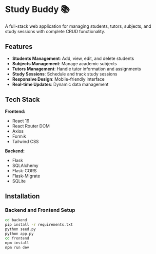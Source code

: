 # Study Buddy 📚

A full-stack web application for managing students, tutors, subjects, and study sessions with complete CRUD functionality.

## Features

- **Students Management**: Add, view, edit, and delete students
- **Subjects Management**: Manage academic subjects
- **Tutors Management**: Handle tutor information and assignments
- **Study Sessions**: Schedule and track study sessions
- **Responsive Design**: Mobile-friendly interface
- **Real-time Updates**: Dynamic data management

## Tech Stack

**Frontend:**
- React 19
- React Router DOM
- Axios
- Formik
- Tailwind CSS

**Backend:**
- Flask
- SQLAlchemy
- Flask-CORS
- Flask-Migrate
- SQLite

## Installation

### Backend  and  Frontend  Setup 
```bash
cd backend
pip install -r requirements.txt
python seed.py
python app.py
cd frontend
npm install
npm run dev


